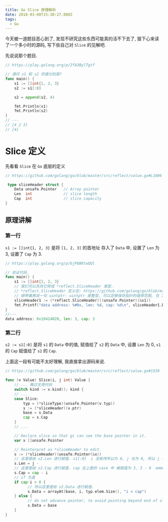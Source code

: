 ```yaml
---
title: Go Slice 原理解析
date: 2018-03-08T15:30:27.000Z
tags:
  - Go
---
```


今天被一道题目恶心到了, 发现不研究这些东西可能真的活不下去了, 狠下心来读了一个多小时的源码, 写下些自己对 `Slice` 的见解吧.

先说说那个题目.

```go
// https://play.golang.org/p/2fA3BylTgtf

// 请问 s1 和 s2 的值分别是?
func main() {
    s1 := []int{1, 2, 3}
    s2 := s1[:0]

    s2 = append(s2, 4)

    fmt.Println(s1)
    fmt.Println(s2)
}
// ---
// [4 2 3]
// [4]
``` 

<!-- more -->

 # Slice 定义

先看看 `Slice` 在 `Go` 底层的定义

```go
// https://github.com/golang/go/blob/master/src/reflect/value.go#L1806

 type sliceHeader struct {
    Data unsafe.Pointer   // Array pointer
    Len  int              // slice length
    Cap  int              // slice capacity
}
```

## 原理讲解

### 第一行

`s1 := []int{1, 2, 3}` 是将 `[1, 2, 3]` 的首地址 存入了 `Data` 中, 设置了 `Len` 为 3, 设置了 `Cap` 为 3.

```go
// https://play.golang.org/p/bjP8BKtwQQl

// 验证代码.
func main() {
    s1 := []int{1, 2, 3}
    // 我们可以先将它转成 *reflect.SliceHeader 类型.
    // *reflect.SliceHeader 定义在: https://github.com/golang/go/blob/master/src/reflect/value.go#L1800
    // 顺带着再说一句 uintptr: uintptr 是整型, 可以足够保存指针的值得范围, 在 32 平台下为 4 字节,在 64 位平台下是 8 字节
    sliceHeader1 := (*reflect.SliceHeader)((unsafe.Pointer)(&s1))
    fmt.Printf("data address: %#0x, len: %d, cap: %d\n", sliceHeader1.Data, sliceHeader1.Len, sliceHeader1.Cap)
}
//---
data address: 0x10414020, len: 3, cap: 3
```

### 第二行

`s2 := s1[:0]` 是将 `s1` 的 `Data` 中的值, 赋值给了 `s2` 的 `Data` 中, 设置 `Len` 为 0, `s1` 的 `Cap` 赋值给了 `s2` 的 `Cap`.

上面这一段有可能不太好理解, 我直接拿出源码来说.

```go
// https://github.com/golang/go/blob/master/src/reflect/value.go#1559

func (v Value) Slice(i, j int) Value {
    // ... 略过无用代码
    switch kind := v.kind(); kind {
    // ...
    case Slice:
        typ = (*sliceType)(unsafe.Pointer(v.typ))
        s := (*sliceHeader)(v.ptr)
        base = s.Data
        cap = s.Cap
    }
    // ...

    // Declare slice so that gc can see the base pointer in it.
    var x []unsafe.Pointer

    // Reinterpret as *sliceHeader to edit.
    s := (*sliceHeader)(unsafe.Pointer(&x))
    // 这里是给 s2.Len 进行赋值. s1[:0]  i 没有传所以为 0, j 也为 0, 所以 j - i ...
    s.Len = j -
    // 这里是给 s2.Cap 进行赋值. cap 在上面的 case 中 被赋值为 3, 3 - 0  emmm...
    s.Cap = cap - i
    // if 为真
    if cap-i > 0 {
          // 所以这里是给 s2.Data 进行赋值.
          s.Data = arrayAt(base, i, typ.elem.Size(), "i < cap")
    } else {
          // do not advance pointer, to avoid pointing beyond end of slice
          s.Data = base
    }
}
```
